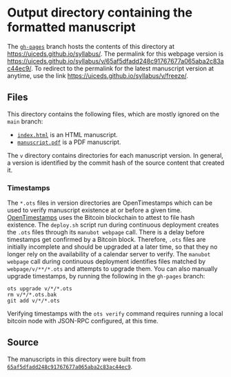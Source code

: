 # Output directory containing the formatted manuscript

The [`gh-pages`](https://github.com/uiceds/syllabus/tree/gh-pages) branch hosts the contents of this directory at <https://uiceds.github.io/syllabus/>.
The permalink for this webpage version is <https://uiceds.github.io/syllabus/v/65af5dfadd248c91767677a065aba2c83ac44ec9/>.
To redirect to the permalink for the latest manuscript version at anytime, use the link <https://uiceds.github.io/syllabus/v/freeze/>.

## Files

This directory contains the following files, which are mostly ignored on the `main` branch:

+ [`index.html`](index.html) is an HTML manuscript.
+ [`manuscript.pdf`](manuscript.pdf) is a PDF manuscript.

The `v` directory contains directories for each manuscript version.
In general, a version is identified by the commit hash of the source content that created it.

### Timestamps

The `*.ots` files in version directories are OpenTimestamps which can be used to verify manuscript existence at or before a given time.
[OpenTimestamps](https://opentimestamps.org/) uses the Bitcoin blockchain to attest to file hash existence.
The `deploy.sh` script run during continuous deployment creates the `.ots` files through its `manubot webpage` call.
There is a delay before timestamps get confirmed by a Bitcoin block.
Therefore, `.ots` files are initially incomplete and should be upgraded at a later time, so that they no longer rely on the availability of a calendar server to verify.
The `manubot webpage` call during continuous deployment identifies files matched by `webpage/v/**/*.ots` and attempts to upgrade them.
You can also manually upgrade timestamps, by running the following in the `gh-pages` branch:

```shell
ots upgrade v/*/*.ots
rm v/*/*.ots.bak
git add v/*/*.ots
```

Verifying timestamps with the `ots verify` command requires running a local bitcoin node with JSON-RPC configured, at this time.

## Source

The manuscripts in this directory were built from
[`65af5dfadd248c91767677a065aba2c83ac44ec9`](https://github.com/uiceds/syllabus/commit/65af5dfadd248c91767677a065aba2c83ac44ec9).
